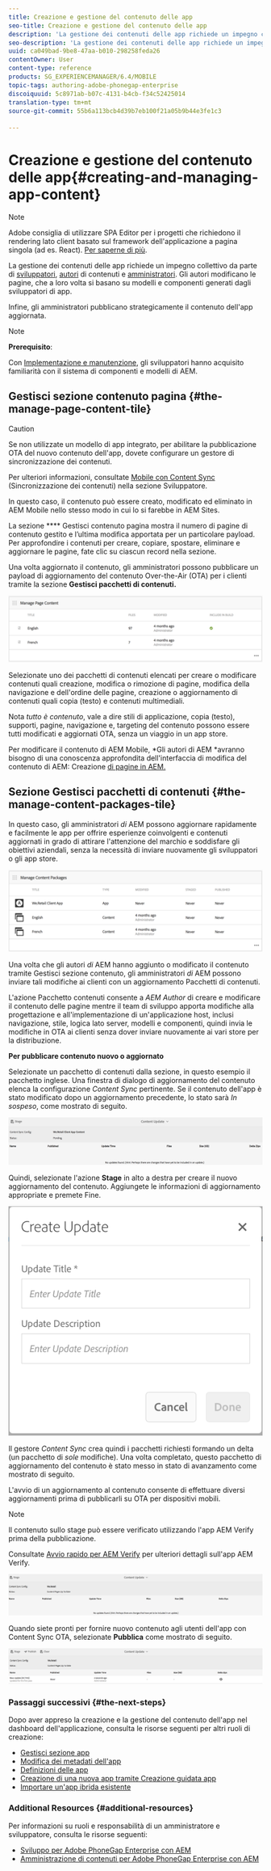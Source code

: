 ```yaml
---
title: Creazione e gestione del contenuto delle app
seo-title: Creazione e gestione del contenuto delle app
description: 'La gestione dei contenuti delle app richiede un impegno collettivo da parte di sviluppatori, autori di contenuti e amministratori.  Gli autori modificano le pagine, che a loro volta si basano su modelli e componenti generati dagli sviluppatori di app.  '
seo-description: 'La gestione dei contenuti delle app richiede un impegno collettivo da parte di sviluppatori, autori di contenuti e amministratori.  Gli autori modificano le pagine, che a loro volta si basano su modelli e componenti generati dagli sviluppatori di app.  '
uuid: ca049bad-9be8-47aa-b010-298258feda26
contentOwner: User
content-type: reference
products: SG_EXPERIENCEMANAGER/6.4/MOBILE
topic-tags: authoring-adobe-phonegap-enterprise
discoiquuid: 5c8971ab-b07c-4131-b4cb-f34c52425014
translation-type: tm+mt
source-git-commit: 55b6a113bcb4d39b7eb100f21a05b9b44e3fe1c3

---
```



# Creazione e gestione del contenuto delle app{#creating-and-managing-app-content}

>[!NOTE]
>
>Adobe consiglia di utilizzare SPA Editor per i progetti che richiedono il rendering lato client basato sul framework dell&#39;applicazione a pagina singola (ad es. React). [Per saperne di più](/help/sites-developing/spa-overview.md).

La gestione dei contenuti delle app richiede un impegno collettivo da parte di [sviluppatori](#developer), [autori](#author) di contenuti e [amministratori](#administrator). Gli autori modificano le pagine, che a loro volta si basano su modelli e componenti generati dagli sviluppatori di app.

Infine, gli amministratori pubblicano strategicamente il contenuto dell&#39;app aggiornata.

>[!NOTE]
>
>**Prerequisito**:
>
>Con [Implementazione e manutenzione](/help/sites-deploying/deploy.md), gli sviluppatori hanno acquisito familiarità con il sistema di componenti e modelli di AEM.

## Gestisci sezione contenuto pagina {#the-manage-page-content-tile}

>[!CAUTION]
>
>Se non utilizzate un modello di app integrato, per abilitare la pubblicazione OTA del nuovo contenuto dell&#39;app, dovete configurare un gestore di sincronizzazione dei contenuti.
>
>Per ulteriori informazioni, consultate [Mobile con Content Sync](/help/mobile/phonegap-contentsync.md) (Sincronizzazione dei contenuti) nella sezione Sviluppatore.

In questo caso, il contenuto può essere creato, modificato ed eliminato in AEM Mobile nello stesso modo in cui lo si farebbe in AEM Sites.

La sezione **** Gestisci contenuto pagina mostra il numero di pagine di contenuto gestito e l’ultima modifica apportata per un particolare payload. Per approfondire i contenuti per creare, copiare, spostare, eliminare e aggiornare le pagine, fate clic su ciascun record nella sezione.

Una volta aggiornato il contenuto, gli amministratori possono pubblicare un payload di aggiornamento del contenuto Over-the-Air (OTA) per i clienti tramite la sezione **Gestisci pacchetti di contenuti.**

![chlimage_1-161](assets/chlimage_1-161.png)

Selezionate uno dei pacchetti di contenuti elencati per creare o modificare contenuti quali creazione, modifica o rimozione di pagine, modifica della navigazione e dell&#39;ordine delle pagine, creazione o aggiornamento di contenuti quali copia (testo) e contenuti multimediali.

Nota *tutto è contenuto*, vale a dire stili di applicazione, copia (testo), supporti, pagine, navigazione e, targeting del contenuto possono essere tutti modificati e aggiornati OTA, senza un viaggio in un app store.

Per modificare il contenuto di AEM Mobile, *Gli autori di AEM *avranno bisogno di una conoscenza approfondita dell&#39;interfaccia di modifica del contenuto di AEM: Creazione [di pagine in AEM.](/help/sites-authoring/qg-page-authoring.md)

## Sezione Gestisci pacchetti di contenuti {#the-manage-content-packages-tile}

In questo caso, gli amministratori *di* AEM possono aggiornare rapidamente e facilmente le app per offrire esperienze coinvolgenti e contenuti aggiornati in grado di attirare l&#39;attenzione del marchio e soddisfare gli obiettivi aziendali, senza la necessità di inviare nuovamente gli sviluppatori o gli app store.

![chlimage_1-162](assets/chlimage_1-162.png)

Una volta che gli autori *di* AEM hanno aggiunto o modificato il contenuto tramite Gestisci sezione contenuto, gli amministratori *di* AEM possono inviare tali modifiche ai clienti con un aggiornamento Pacchetti di contenuti.

L&#39;azione Pacchetto contenuti consente a *AEM Author* di creare e modificare il contenuto delle pagine mentre il team di sviluppo apporta modifiche alla progettazione e all&#39;implementazione di un&#39;applicazione host, inclusi navigazione, stile, logica lato server, modelli e componenti, quindi invia le modifiche in OTA ai clienti senza dover inviare nuovamente ai vari store per la distribuzione.

**Per pubblicare contenuto nuovo o aggiornato**

Selezionate un pacchetto di contenuti dalla sezione, in questo esempio il pacchetto inglese. Una finestra di dialogo di aggiornamento del contenuto elenca la configurazione *Content Sync* pertinente. Se il contenuto dell&#39;app è stato modificato dopo un aggiornamento precedente, lo stato sarà *In sospeso*, come mostrato di seguito.

![chlimage_1-163](assets/chlimage_1-163.png)

Quindi, selezionate l&#39;azione **Stage** in alto a destra per creare il nuovo aggiornamento del contenuto. Aggiungete le informazioni di aggiornamento appropriate e premete Fine.

![chlimage_1-164](assets/chlimage_1-164.png)

Il gestore *Content Sync* crea quindi i pacchetti richiesti formando un delta (un pacchetto di *sole* modifiche). Una volta completato, questo pacchetto di aggiornamento del contenuto è stato messo in stato di avanzamento come mostrato di seguito.

L&#39;avvio di un aggiornamento al contenuto consente di effettuare diversi aggiornamenti prima di pubblicarli su OTA per dispositivi mobili.

>[!NOTE]
>
>Il contenuto sullo stage può essere verificato utilizzando l&#39;app AEM Verify prima della pubblicazione.
>
>Consultate [Avvio rapido per AEM Verify](/help/mobile/phonegap-mobile-quickstart.md) per ulteriori dettagli sull&#39;app AEM Verify.

![chlimage_1-165](assets/chlimage_1-165.png)

Quando siete pronti per fornire nuovo contenuto agli utenti dell&#39;app con Content Sync OTA, selezionate **Pubblica** come mostrato di seguito.

![chlimage_1-166](assets/chlimage_1-166.png)

### Passaggi successivi {#the-next-steps}

Dopo aver appreso la creazione e la gestione del contenuto dell&#39;app nel dashboard dell&#39;applicazione, consulta le risorse seguenti per altri ruoli di creazione:

* [Gestisci sezione app](/help/mobile/phonegap-app-details-tile.md)
* [Modifica dei metadati dell&#39;app](/help/mobile/phonegap-editmetadata.md)
* [Definizioni delle app](/help/mobile/phonegap-app-definitions.md)
* [Creazione di una nuova app tramite Creazione guidata app](/help/mobile/phonegap-create-new-app.md)
* [Importare un&#39;app ibrida esistente](/help/mobile/phonegap-adding-content-to-imported-app.md)

### Additional Resources {#additional-resources}

Per informazioni su ruoli e responsabilità di un amministratore e sviluppatore, consulta le risorse seguenti:

* [Sviluppo per Adobe PhoneGap Enterprise con AEM](/help/mobile/developing-in-phonegap.md)
* [Amministrazione di contenuti per Adobe PhoneGap Enterprise con AEM](/help/mobile/administer-phonegap.md)
